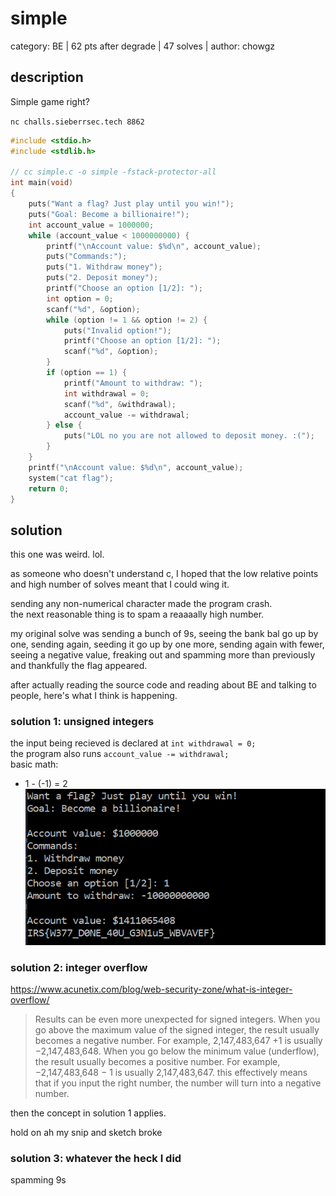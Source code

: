 # simple
category: BE | 62 pts after degrade | 47 solves | author: chowgz

## description
Simple game right?

`nc challs.sieberrsec.tech 8862`

```c
#include <stdio.h>
#include <stdlib.h>

// cc simple.c -o simple -fstack-protector-all
int main(void)
{
	puts("Want a flag? Just play until you win!");
	puts("Goal: Become a billionaire!");
	int account_value = 1000000;
	while (account_value < 1000000000) {
		printf("\nAccount value: $%d\n", account_value);
		puts("Commands:");
		puts("1. Withdraw money");
		puts("2. Deposit money");
		printf("Choose an option [1/2]: ");
		int option = 0;
		scanf("%d", &option);
		while (option != 1 && option != 2) {
			puts("Invalid option!");
			printf("Choose an option [1/2]: ");
			scanf("%d", &option);
		}
		if (option == 1) {
			printf("Amount to withdraw: ");
			int withdrawal = 0;
			scanf("%d", &withdrawal);
			account_value -= withdrawal;
		} else {
			puts("LOL no you are not allowed to deposit money. :(");
		}
	}
	printf("\nAccount value: $%d\n", account_value);
	system("cat flag");
	return 0;
}
```

## solution
this one was weird. lol. 

as someone who doesn't understand c, I hoped that the low relative points and high number of solves meant that I could wing it. 

sending any non-numerical character made the program crash. <br>
the next reasonable thing is to spam a reaaaally high number. 

my original solve was sending a bunch of 9s, seeing the bank bal go up by one, sending again, seeding it go up by one more, sending again with fewer, seeing a negative value, freaking out and spamming more than previously and thankfully the flag appeared. 

after actually reading the source code and reading about BE and talking to people, here's what I think is happening.

### solution 1: unsigned integers
the input being recieved is declared at `int withdrawal = 0;` <br> 
the program also runs `account_value -= withdrawal;`<br>
basic math:
- 1 - (-1) = 2
![solution1](/images/simplesolution1.png)

### solution 2: integer overflow
<https://www.acunetix.com/blog/web-security-zone/what-is-integer-overflow/>
> Results can be even more unexpected for signed integers. When you go above the maximum value of the signed integer, the result usually becomes a negative number. For example, 2,147,483,647 +1 is usually −2,147,483,648. When you go below the minimum value (underflow), the result usually becomes a positive number. For example, −2,147,483,648 − 1 is usually 2,147,483,647.
this effectively means that if you input the right number, the number will turn into a negative number.

then the concept in solution 1 applies.

hold on ah my snip and sketch broke

### solution 3: whatever the heck I did
spamming 9s



